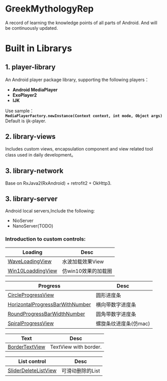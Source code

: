 
GreekMythologyRep
==============

A record of learning the knowledge points of all parts of Android.  And will be continuously updated.
<br>

Built in Librarys
==============
## 1. player-library
An Android player package library, supporting the following players：
- **Android MediaPlayer**
- **ExoPlayer2**
- **IJK**

Use sample：<br>
**`MediaPlayerFactory.newInstance(Context context, int mode, Object args)`** Default is ijk-player.

## 2. library-views
Includes custom views, encapsulation component and view related tool class used in daily development。

## 3. library-network
Base on RxJava2(RxAndroid) + retrofit2 + OkHttp3.

## 3. library-server
Android local servers,Include the following:
- NioServer
- NanoServer(TODO)

### Introduction to custom controls:

|Loading|Desc|
| ------ | --- |
|[WaveLoadingView][1]|水波加载效果View|
|[Win10LoaddingView][2]|仿win10效果的加载圈|

|Progress|Desc|
| ------ | --- |
|[CircleProgressView][3]|圆形进度条|
|[HorizontalProgressBarWithNumber][4]|横向带数字进度条|
|[RoundProgressBarWidthNumber][5]|圆角带数字进度条|
|[SpiralProgressView][6]|螺旋条纹进度条(仿mac)|

|Text|Desc|
| ------ | --- |
|[BorderTextView][7]|TextView with border.|


|List control|Desc|
| ------ | --- |
|[SliderDeleteListView][8]|可滑动删除的List|



[1]:https://github.com/kivensolo/GreekMythologyRep/blob/master/views-library/src/main/java/com/module/views/loading/WaveLoadingView.java
[2]:https://github.com/kivensolo/GreekMythologyRep/blob/master/views-library/src/main/java/com/module/views/loading/Win10LoaddingView.java
[3]:https://github.com/kivensolo/GreekMythologyRep/blob/master/views-library/src/main/java/com/module/views/progress/CircleProgressView.java
[4]:https://github.com/kivensolo/GreekMythologyRep/blob/master/views-library/src/main/java/com/module/views/progress/HorizontalProgressBarWithNumber.java
[5]:https://github.com/kivensolo/GreekMythologyRep/blob/master/views-library/src/main/java/com/module/views/progress/RoundProgressBarWidthNumber.java
[6]:https://github.com/kivensolo/GreekMythologyRep/blob/master/views-library/src/main/java/com/module/views/progress/SpiralProgressView.java
[7]:https://github.com/kivensolo/GreekMythologyRep/blob/master/views-library/src/main/java/com/module/views/text/BorderTextView.java

[8]:https://github.com/kivensolo/GreekMythologyRep/blob/master/views-library/src/main/java/com/module/views/touch/SliderDeleteListView.java







